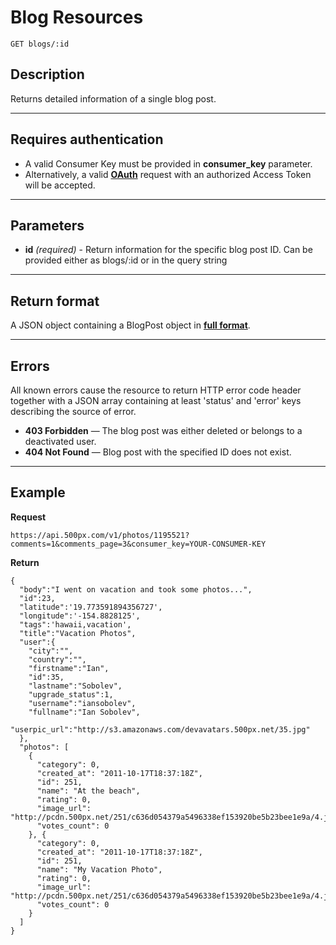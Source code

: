 # Blog Resources

    GET blogs/:id

## Description
Returns detailed information of a single blog post.

***

## Requires authentication
* A valid Consumer Key must be provided in **consumer_key** parameter.
* Alternatively, a valid **[OAuth][]** request with an authorized Access Token will be accepted.

***

## Parameters

- **id** _(required)_ - Return information for the specific blog post ID. Can be provided either as blogs/:id or in the query string

***

## Return format
A JSON object containing a BlogPost object in **[full format][]**.

***

## Errors
All known errors cause the resource to return HTTP error code header together with a JSON array containing at least 'status' and 'error' keys describing the source of error.

- **403 Forbidden** — The blog post was either deleted or belongs to a deactivated user.
- **404 Not Found** — Blog post with the specified ID does not exist.

***

## Example
**Request**

    https://api.500px.com/v1/photos/1195521?comments=1&comments_page=3&consumer_key=YOUR-CONSUMER-KEY

**Return**

    {
      "body":"I went on vacation and took some photos...",
      "id":23,
      "latitude":'19.773591894356727',
      "longitude":'-154.8828125',
      "tags":'hawaii,vacation',
      "title":"Vacation Photos",
      "user":{
        "city":"",
        "country":"",
        "firstname":"Ian",
        "id":35,
        "lastname":"Sobolev",
        "upgrade_status":1,
        "username":"iansobolev",
        "fullname":"Ian Sobolev",
        "userpic_url":"http://s3.amazonaws.com/devavatars.500px.net/35.jpg"
      },
      "photos": [
        {
          "category": 0,
          "created_at": "2011-10-17T18:37:18Z",
          "id": 251,
          "name": "At the beach",
          "rating": 0,
          "image_url": "http://pcdn.500px.net/251/c636d054379a5496338ef153920be5b23bee1e9a/4.jpg",
          "votes_count": 0
        }, {
          "category": 0,
          "created_at": "2011-10-17T18:37:18Z",
          "id": 251,
          "name": "My Vacation Photo",
          "rating": 0,
          "image_url": "http://pcdn.500px.net/251/c636d054379a5496338ef153920be5b23bee1e9a/4.jpg",
          "votes_count": 0
        }
      ]
    }

[OAuth]: https://github.com/500px/api-documentation/tree/master/authentication
[full format]: https://github.com/500px/api-documentation/blob/master/basics/formats_and_terms.md#full-format